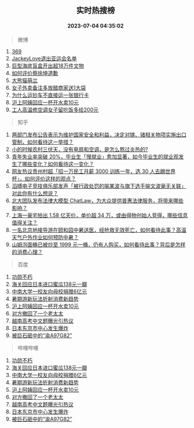 <div align="center"><h2>实时热搜榜</h2><h4>2023-07-04 04:35:02</h4></div>

> 微博  

1. [369](https://s.weibo.com/weibo?q=369&t=31&band_rank=1&Refer=top)<br />
2. [JackeyLove退出亚运会名单](https://s.weibo.com/weibo?q=%23JackeyLove%E9%80%80%E5%87%BA%E4%BA%9A%E8%BF%90%E4%BC%9A%E5%90%8D%E5%8D%95%23&t=31&band_rank=2&Refer=top)<br />
3. [巨型海底盲盒开出超18万件文物](https://s.weibo.com/weibo?q=%23%E5%B7%A8%E5%9E%8B%E6%B5%B7%E5%BA%95%E7%9B%B2%E7%9B%92%E5%BC%80%E5%87%BA%E8%B6%8518%E4%B8%87%E4%BB%B6%E6%96%87%E7%89%A9%23&t=31&band_rank=3&Refer=top)<br />
4. [如何评价蔡徐坤道歉](https://s.weibo.com/weibo?q=%23%E5%A6%82%E4%BD%95%E8%AF%84%E4%BB%B7%E8%94%A1%E5%BE%90%E5%9D%A4%E9%81%93%E6%AD%89%23&t=31&band_rank=4&Refer=top)<br />
5. [大熊猫萌兰](https://s.weibo.com/weibo?q=%23%E5%A4%A7%E7%86%8A%E7%8C%AB%E8%90%8C%E5%85%B0%23&t=31&band_rank=5&Refer=top)<br />
6. [女子外卖备注多放醋商家送1大袋](https://s.weibo.com/weibo?q=%23%E5%A5%B3%E5%AD%90%E5%A4%96%E5%8D%96%E5%A4%87%E6%B3%A8%E5%A4%9A%E6%94%BE%E9%86%8B%E5%95%86%E5%AE%B6%E9%80%811%E5%A4%A7%E8%A2%8B%23&t=31&band_rank=6&Refer=top)<br />
7. [为什么运钞车不直接运一张银行卡](https://s.weibo.com/weibo?q=%E4%B8%BA%E4%BB%80%E4%B9%88%E8%BF%90%E9%92%9E%E8%BD%A6%E4%B8%8D%E7%9B%B4%E6%8E%A5%E8%BF%90%E4%B8%80%E5%BC%A0%E9%93%B6%E8%A1%8C%E5%8D%A1&t=31&band_rank=7&Refer=top)<br />
8. [沪上阿姨回应一杯开水卖10元](https://s.weibo.com/weibo?q=%23%E6%B2%AA%E4%B8%8A%E9%98%BF%E5%A7%A8%E5%9B%9E%E5%BA%94%E4%B8%80%E6%9D%AF%E5%BC%80%E6%B0%B4%E5%8D%9610%E5%85%83%23&t=31&band_rank=8&Refer=top)<br />
9. [工人高温修空调女子留吃饭多给200元](https://s.weibo.com/weibo?q=%23%E5%B7%A5%E4%BA%BA%E9%AB%98%E6%B8%A9%E4%BF%AE%E7%A9%BA%E8%B0%83%E5%A5%B3%E5%AD%90%E7%95%99%E5%90%83%E9%A5%AD%E5%A4%9A%E7%BB%99200%E5%85%83%23&t=31&band_rank=9&Refer=top)<br />

> 知乎  

1. [两部门发布公告表示为维护国家安全和利益，决定对镓、锗相关物项实施出口管制，如何看待这一举措？](https://www.zhihu.com/question/610105939)<br />
2. [小的时候农村三伏天，没有电扇和空调，是怎么熬过炎热的?](https://www.zhihu.com/question/608934044)<br />
3. [青年失业率突破 20%，毕业生「慢就业」愈加显著，如今毕业生的就业观发生了哪些变化？如何看待这一变化？](https://www.zhihu.com/question/608938944)<br />
4. [网友热议贵州村超「招一万民工月薪 3000 训练一年，选 30 人去踢世界杯」，如何评价这样的观点？](https://www.zhihu.com/question/610056090)<br />
5. [滔搏电子竞技俱乐部发声「被行政处罚的喻某波与旗下选手喻文波毫无关联」对此你有什么想说？](https://www.zhihu.com/question/610071455)<br />
6. [北大团队发布法律大模型 ChatLaw，为大众提供普惠法律服务，将带来哪些影响？](https://www.zhihu.com/question/610072848)<br />
7. [上海一豪宅拍出 1.58 亿天价，单价超 34 万，或由得物创始人竞得，哪些信息值得关注？](https://www.zhihu.com/question/610023999)<br />
8. [一名北京地接导游在颐和园中暑送医，经抢救无效死亡，如何看待此事？高温天气户外作业如何预防中暑？](https://www.zhihu.com/question/610074062)<br />
9. [山姆泡面桶已被炒至 1999 元一桶，仍有人购买，如何看待此事？背后是怎样的消费心理？](https://www.zhihu.com/question/610060285)<br />

> 百度  

1. [功勋不朽](https://www.baidu.com/s?wd=%E5%8A%9F%E5%8B%8B%E4%B8%8D%E6%9C%BD&sa=fyb_news&rsv_dl=fyb_news)<br />
2. [海关回应日本进口蜜瓜138元一瓣](https://www.baidu.com/s?wd=%E6%B5%B7%E5%85%B3%E5%9B%9E%E5%BA%94%E6%97%A5%E6%9C%AC%E8%BF%9B%E5%8F%A3%E8%9C%9C%E7%93%9C138%E5%85%83%E4%B8%80%E7%93%A3&sa=fyb_news&rsv_dl=fyb_news)<br />
3. [中南大学一校友向母校捐赠6亿元](https://www.baidu.com/s?wd=%E4%B8%AD%E5%8D%97%E5%A4%A7%E5%AD%A6%E4%B8%80%E6%A0%A1%E5%8F%8B%E5%90%91%E6%AF%8D%E6%A0%A1%E6%8D%90%E8%B5%A06%E4%BA%BF%E5%85%83&sa=fyb_news&rsv_dl=fyb_news)<br />
4. [暑期游新玩法折射消费新趋势](https://www.baidu.com/s?wd=%E6%9A%91%E6%9C%9F%E6%B8%B8%E6%96%B0%E7%8E%A9%E6%B3%95%E6%8A%98%E5%B0%84%E6%B6%88%E8%B4%B9%E6%96%B0%E8%B6%8B%E5%8A%BF&sa=fyb_news&rsv_dl=fyb_news)<br />
5. [沪上阿姨回应一杯开水卖10元](https://www.baidu.com/s?wd=%E6%B2%AA%E4%B8%8A%E9%98%BF%E5%A7%A8%E5%9B%9E%E5%BA%94%E4%B8%80%E6%9D%AF%E5%BC%80%E6%B0%B4%E5%8D%9610%E5%85%83&sa=fyb_news&rsv_dl=fyb_news)<br />
6. [对方撤回了一个老太太](https://www.baidu.com/s?wd=%E5%AF%B9%E6%96%B9%E6%92%A4%E5%9B%9E%E4%BA%86%E4%B8%80%E4%B8%AA%E8%80%81%E5%A4%AA%E5%A4%AA&sa=fyb_news&rsv_dl=fyb_news)<br />
7. [越南高考中文题曝光引热议](https://www.baidu.com/s?wd=%E8%B6%8A%E5%8D%97%E9%AB%98%E8%80%83%E4%B8%AD%E6%96%87%E9%A2%98%E6%9B%9D%E5%85%89%E5%BC%95%E7%83%AD%E8%AE%AE&sa=fyb_news&rsv_dl=fyb_news)<br />
8. [日本东京市中心发生爆炸](https://www.baidu.com/s?wd=%E6%97%A5%E6%9C%AC%E4%B8%9C%E4%BA%AC%E5%B8%82%E4%B8%AD%E5%BF%83%E5%8F%91%E7%94%9F%E7%88%86%E7%82%B8&sa=fyb_news&rsv_dl=fyb_news)<br />
9. [被巨石砸中的“渝A97G82”](https://www.baidu.com/s?wd=%E8%A2%AB%E5%B7%A8%E7%9F%B3%E7%A0%B8%E4%B8%AD%E7%9A%84%E2%80%9C%E6%B8%9DA97G82%E2%80%9D&sa=fyb_news&rsv_dl=fyb_news)<br />

> 哔哩哔哩  

1. [功勋不朽](https://www.baidu.com/s?wd=%E5%8A%9F%E5%8B%8B%E4%B8%8D%E6%9C%BD&sa=fyb_news&rsv_dl=fyb_news)<br />
2. [海关回应日本进口蜜瓜138元一瓣](https://www.baidu.com/s?wd=%E6%B5%B7%E5%85%B3%E5%9B%9E%E5%BA%94%E6%97%A5%E6%9C%AC%E8%BF%9B%E5%8F%A3%E8%9C%9C%E7%93%9C138%E5%85%83%E4%B8%80%E7%93%A3&sa=fyb_news&rsv_dl=fyb_news)<br />
3. [中南大学一校友向母校捐赠6亿元](https://www.baidu.com/s?wd=%E4%B8%AD%E5%8D%97%E5%A4%A7%E5%AD%A6%E4%B8%80%E6%A0%A1%E5%8F%8B%E5%90%91%E6%AF%8D%E6%A0%A1%E6%8D%90%E8%B5%A06%E4%BA%BF%E5%85%83&sa=fyb_news&rsv_dl=fyb_news)<br />
4. [暑期游新玩法折射消费新趋势](https://www.baidu.com/s?wd=%E6%9A%91%E6%9C%9F%E6%B8%B8%E6%96%B0%E7%8E%A9%E6%B3%95%E6%8A%98%E5%B0%84%E6%B6%88%E8%B4%B9%E6%96%B0%E8%B6%8B%E5%8A%BF&sa=fyb_news&rsv_dl=fyb_news)<br />
5. [沪上阿姨回应一杯开水卖10元](https://www.baidu.com/s?wd=%E6%B2%AA%E4%B8%8A%E9%98%BF%E5%A7%A8%E5%9B%9E%E5%BA%94%E4%B8%80%E6%9D%AF%E5%BC%80%E6%B0%B4%E5%8D%9610%E5%85%83&sa=fyb_news&rsv_dl=fyb_news)<br />
6. [对方撤回了一个老太太](https://www.baidu.com/s?wd=%E5%AF%B9%E6%96%B9%E6%92%A4%E5%9B%9E%E4%BA%86%E4%B8%80%E4%B8%AA%E8%80%81%E5%A4%AA%E5%A4%AA&sa=fyb_news&rsv_dl=fyb_news)<br />
7. [越南高考中文题曝光引热议](https://www.baidu.com/s?wd=%E8%B6%8A%E5%8D%97%E9%AB%98%E8%80%83%E4%B8%AD%E6%96%87%E9%A2%98%E6%9B%9D%E5%85%89%E5%BC%95%E7%83%AD%E8%AE%AE&sa=fyb_news&rsv_dl=fyb_news)<br />
8. [日本东京市中心发生爆炸](https://www.baidu.com/s?wd=%E6%97%A5%E6%9C%AC%E4%B8%9C%E4%BA%AC%E5%B8%82%E4%B8%AD%E5%BF%83%E5%8F%91%E7%94%9F%E7%88%86%E7%82%B8&sa=fyb_news&rsv_dl=fyb_news)<br />
9. [被巨石砸中的“渝A97G82”](https://www.baidu.com/s?wd=%E8%A2%AB%E5%B7%A8%E7%9F%B3%E7%A0%B8%E4%B8%AD%E7%9A%84%E2%80%9C%E6%B8%9DA97G82%E2%80%9D&sa=fyb_news&rsv_dl=fyb_news)<br />
